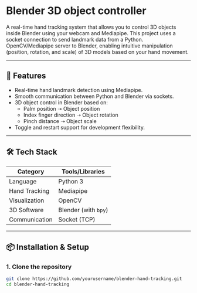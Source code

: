 # Blender 3D object controller

A real-time hand tracking system that allows you to control 3D objects inside Blender using your webcam and Mediapipe. 
This project uses a socket connection to send landmark data from a Python. 
OpenCV/Mediapipe server to Blender, enabling intuitive manipulation (position, rotation, and scale) of 3D models based on your hand movement.

---

## 🎯 Features

- Real-time hand landmark detection using Mediapipe.
- Smooth communication between Python and Blender via sockets.
- 3D object control in Blender based on:
  - Palm position ➝ Object position
  - Index finger direction ➝ Object rotation
  - Pinch distance ➝ Object scale
- Toggle and restart support for development flexibility.

---

## 🛠️ Tech Stack

| Category        | Tools/Libraries             |
|----------------|-----------------------------|
| Language        | Python 3                    |
| Hand Tracking   | Mediapipe                   |
| Visualization   | OpenCV                      |
| 3D Software     | Blender (with `bpy`)        |
| Communication   | Socket (TCP)                |

---

## 📦 Installation & Setup

### 1. Clone the repository

```bash
git clone https://github.com/yourusername/blender-hand-tracking.git
cd blender-hand-tracking
